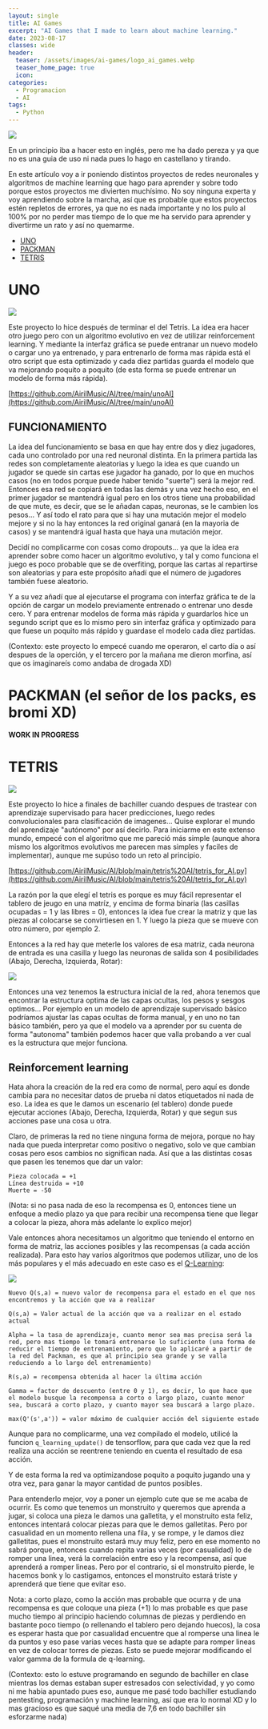 ```yaml
---
layout: single
title: AI Games
excerpt: "AI Games that I made to learn about machine learning."
date: 2023-08-17
classes: wide
header:
  teaser: /assets/images/ai-games/logo_ai_games.webp
  teaser_home_page: true
  icon:
categories:
  - Programacion
  - AI
tags:  
  - Python
---
```


![](/assets/images/ai-games/logo_ai_games.webp)

En un principio iba a hacer esto en inglés, pero me ha dado pereza y ya que no es una guia de uso ni nada pues lo hago en castellano y tirando.

En este artículo voy a ir poniendo distintos proyectos de redes neuronales y algoritmos de machine learning que hago para aprender y sobre todo porque estos proyectos me divierten muchísimo. No soy ninguna experta y voy aprendiendo sobre la marcha, así que es probable que estos proyectos estén repletos de errores, ya que no es nada importante y no los pulo al 100% por no perder mas tiempo de lo que me ha servido para aprender y divertirme un rato y así no quemarme.

- [UNO](#UNO)
- [PACKMAN](#PACKMAN)
- [TETRIS](#TETRIS)

# UNO
<a id="UNO"></a>

![](/assets/images/ai-games/full_game.PNG)

Este proyecto lo hice después de terminar el del Tetris. La idea era hacer otro juego pero con un algoritmo evolutivo en vez de utilizar reinforcement learning. Y mediante la interfaz gráfica se puede entranar un nuevo modelo o cargar uno ya entrenado, y para entrenarlo de forma mas rápida está el otro script que esta optimizado y cada diez partidas guarda el modelo que va mejorando poquito a poquito (de esta forma se puede entrenar un modelo de forma más rápida).

[https://github.com/AirilMusic/AI/tree/main/unoAI](https://github.com/AirilMusic/AI/tree/main/unoAI)

## FUNCIONAMIENTO

La idea del funcionamiento se basa en que hay entre dos y diez jugadores, cada uno controlado por una red neuronal distinta. En la primera partida las redes son completamente aleatorias y luego la idea es que cuando un jugador se quede sin cartas ese jugador ha ganado, por lo que en muchos casos (no en todos porque puede haber tenido "suerte") será la mejor red. Entonces esa red se copiará en todas las demás y una vez hecho eso, en el primer jugador se mantendrá igual pero en los otros tiene una probabilidad de que mute, es decir, que se le añadan capas, neuronas, se le cambien los pesos... Y así todo el rato para que si hay una mutación mejor el modelo mejore y si no la hay entonces la red original ganará (en la mayoria de casos) y se mantendrá igual hasta que haya una mutación mejor.

Decidí no complicarme con cosas como dropouts... ya que la idea era aprender sobre como hacer un algoritmo evolutivo, y tal y como funciona el juego es poco probable que se de overfiting, porque las cartas al repartirse son aleatorias y para este propósito añadí que el número de jugadores también fuese aleatorio.

Y a su vez añadí que al ejecutarse el programa con interfaz gráfica te de la opción de cargar un modelo previamente entrenado o entrenar uno desde cero. Y para entrenar modelos de forma más rápida y guardarlos hice un segundo script que es lo mismo pero sin interfaz gráfica y optimizado para que fuese un poquito más rápido y guardase el modelo cada diez partidas.

(Contexto: este proyecto lo empecé cuando me operaron, el carto día o así despues de la operción, y el tercero por la mañana me dieron morfina, así que os imaginareís como andaba de drogada XD)  

# PACKMAN (el señor de los packs, es bromi XD)
<a id="PACKMAN"></a>

**WORK IN PROGRESS**


# TETRIS
<a id="TETRIS"></a>

![](/assets/images/ai-games/tetris.PNG)

Este proyecto lo hice a finales de bachiller cuando despues de trastear con aprendizaje supervisado para hacer predicciones, luego redes convolucionales para clasificación de imagenes... Quise explorar el mundo del aprendizaje "autónomo" por así decirlo. Para iniciarme en este extenso mundo, empecé con el algoritmo que me pareció más simple (aunque ahora mismo los algoritmos evolutivos me parecen mas simples y faciles de implementar), aunque me supúso todo un reto al principio.

[https://github.com/AirilMusic/AI/blob/main/tetris%20AI/tetris_for_AI.py](https://github.com/AirilMusic/AI/blob/main/tetris%20AI/tetris_for_AI.py)

La razón por la que elegí el tetris es porque es muy fácil representar el tablero de jeugo en una matríz, y encima de forma binaria (las casillas ocupadas = 1 y las libres = 0), entonces la idea fue crear la matriz y que las piezas al colocarse se convirtiesen en 1. Y luego la pieza que se mueve con otro número, por ejemplo 2.

Entonces a la red hay que meterle los valores de esa matriz, cada neurona de entrada es una casilla y luego las neuronas de salida son 4 posibilidades (Abajo, Derecha, Izquierda, Rotar):

![](/assets/images/ai-games/red_tetris.PNG)

Entonces una vez tenemos la estructura inicial de la red, ahora tenemos que encontrar la estructura optima de las capas ocultas, los pesos y sesgos optimos... Por ejemplo en un modelo de aprendizaje supervisado básico podríamos ajustar las capas ocultas de forma manual, y en uno no tan básico también, pero ya que el modelo va a aprender por su cuenta de forma "autonoma" también podemos hacer que valla probando a ver cual es la estructura que mejor funciona.

## Reinforcement learning

Hata ahora la creación de la red era como de normal, pero aquí es donde cambia para no necesitar datos de prueba ni datos etiquetados ni nada de eso. La idea es que le damos un escenario (el tablero) donde puede ejecutar acciones (Abajo, Derecha, Izquierda, Rotar) y que segun sus acciones pase una cosa u otra.

Claro, de primeras la red no tiene ninguna forma de mejora, porque no hay nada que pueda interpretar como positivo o negativo, solo ve que cambian cosas pero esos cambios no significan nada. Así que a las distintas cosas que pasen les tenemos que dar un valor:

```
Pieza colocada = +1
Línea destruida = +10
Muerte = -50
```

(Nota: si no pasa nada de eso la recompensa es 0, entonces tiene un enfoque a medio plazo ya que para recibir una recompensa tiene que llegar a colocar la pieza, ahora más adelante lo explico mejor)

Vale entonces ahora necesitamos un algoritmo que teniendo el entorno en forma de matriz, las acciones posibles y las recompensas (a cada acción realizada). Para esto hay varios algoritmos que podemos utilizar, uno de los más populares y el más adecuado en este caso es el [Q-Learning](https://es.wikipedia.org/wiki/Q-learning):

![](/assets/images/ai-games/q-learning-algorithm.PNG)

```
Nuevo Q(s,a) = nuevo valor de recompensa para el estado en el que nos encontremos y la acción que va a realizar

Q(s,a) = Valor actual de la acción que va a realizar en el estado actual

Alpha = la tasa de aprendizaje, cuanto menor sea mas precisa será la red, pero mas tiempo le tomará entrenarse lo suficiente (una forma de reducir el tiempo de entrenamiento, pero que lo aplicaré a partir de la red del Packman, es que al principio sea grande y se valla reduciendo a lo largo del entrenamiento)

R(s,a) = recompensa obtenida al hacer la última acción

Gamma = factor de descuento (entre 0 y 1), es decir, lo que hace que el modelo busque la recompensa a corto o largo plazo, cuanto menor sea, buscará a corto plazo, y cuanto mayor sea buscará a largo plazo.

max(Q'(s',a')) = valor máximo de cualquier acción del siguiente estado
```

Aunque para no complicarme, una vez compilado el modelo, utilicé la funcion `q_learning_update()` de tensorflow, para que cada vez que la red realiza una acción se reentrene teniendo en cuenta el resultado de esa acción.

Y de esta forma la red va optimizandose poquito a poquito jugando una y otra vez, para ganar la mayor cantidad de puntos posibles.

Para entenderlo mejor, voy a poner un ejemplo cute que se me acaba de ocurrir. Es como que tenemos un monstruito y queremos que aprenda a jugar, si coloca una pieza le damos una galletita, y el monstruito esta feliz, entonces intentará colocar piezas para que le demos galletitas. Pero por casualidad en un momento rellena una fila, y se rompe, y le damos diez galletitas, pues el monstruito estará muy muy feliz, pero en ese momento no sabrá porque, entonces cuando repita varias veces (por casualidad) lo de romper una linea, verá la correlación entre eso y la recompensa, así que aprenderá a romper lineas. Pero por el contrario, si el monstruito pierde, le hacemos bonk y lo castigamos, entonces el monstruito estará triste y aprenderá que tiene que evitar eso.

Nota: a corto plazo, como la acción mas probable que ocurra y de una recompensa es que coloque una pieza (+1) lo mas probable es que pase mucho tiempo al principio haciendo columnas de piezas y perdiendo en bastante poco tiempo (o rellenando el tablero pero dejando huecos), la cosa es esperar hasta que por casualidad encuentre que al romperse una linea le da puntos y eso pase varias veces hasta que se adapte para romper lineas en vez de colocar torres de piezas. Esto se puede mejorar modificando el valor gamma de la formula de q-learning.

(Contexto: esto lo estuve programando en segundo de bachiller en clase mientras los demas estaban super estresados con selectividad, y yo como ni me habia apuntado pues eso, aunque me pasé todo bachiller estudiando pentesting, programación y machine learning, así que era lo normal XD y lo mas gracioso es que saqué una media de 7,6 en todo bachiller sin esforzarme nada)
